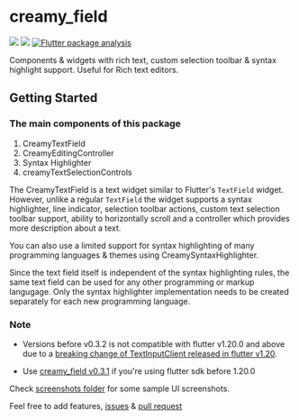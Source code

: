 # creamy_field

[![](https://img.shields.io/pub/v/creamy_field)](https://pub.dev/packages/creamy_field)
[![](https://img.shields.io/github/issues/predatorx7/snake_code)](https://github.com/predatorx7/snake_code/issues)
[![Flutter package analysis](https://github.com/predatorx7/snake_code/workflows/Flutter%20package%20analysis/badge.svg?branch=packages%2Fcreamy_field)](https://github.com/predatorx7/snake_code/actions?query=workflow%3A%22Flutter+package+analysis%22)

Components & widgets with rich text, custom selection toolbar & syntax highlight support. Useful for Rich text editors.

## Getting Started

### The main components of this package

1. CreamyTextField
1. CreamyEditingController
1. Syntax Highlighter
1. creamyTextSelectionControls

The CreamyTextField is a text widget similar to Flutter's `TextField` widget. However, unlike a regular `TextField` the widget supports a syntax highlighter, line indicator, selection toolbar actions, custom text selection toolbar support, ability to horizontally scroll and a controller which provides more description about a text.

You can also use a limited support for syntax highlighting of many programming languages & themes using CreamySyntaxHighlighter.

Since the text field itself is independent of the syntax highlighting rules, the same text field can be used for any other programming or markup langugage.
Only the syntax highlighter implementation needs to be created separately for each new programming language.

### Note

- Versions before v0.3.2 is not compatible with flutter v1.20.0 and above due to a [breaking change of TextInputClient released in flutter v1.20](https://flutter.dev/docs/release/breaking-changes/add-currentAutofillScope-to-TextInputClient).

- Use [creamy_field v0.3.1](https://pub.dev/packages/creamy_field/versions/0.3.1) if you're using flutter sdk before 1.20.0

Check [screenshots folder](https://github.com/predatorx7/snake_code/tree/master/packages/creamy_field/screenshots) for some sample UI screenshots.

Feel free to add features, [issues](https://github.com/predatorx7/snake_code/issues) & [pull request](https://github.com/predatorx7/snake_code/pulls)
